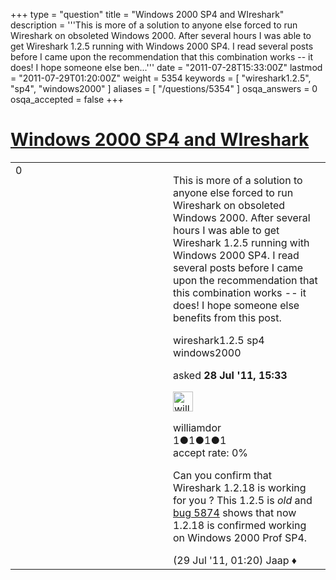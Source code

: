 +++
type = "question"
title = "Windows 2000 SP4 and WIreshark"
description = '''This is more of a solution to anyone else forced to run Wireshark on obsoleted Windows 2000. After several hours I was able to get Wireshark 1.2.5 running with Windows 2000 SP4. I read several posts before I came upon the recommendation that this combination works -- it does! I hope someone else ben...'''
date = "2011-07-28T15:33:00Z"
lastmod = "2011-07-29T01:20:00Z"
weight = 5354
keywords = [ "wireshark1.2.5", "sp4", "windows2000" ]
aliases = [ "/questions/5354" ]
osqa_answers = 0
osqa_accepted = false
+++

<div class="headNormal">

# [Windows 2000 SP4 and WIreshark](/questions/5354/windows-2000-sp4-and-wireshark)

</div>

<div id="main-body">

<div id="askform">

<table id="question-table" style="width:100%;"><colgroup><col style="width: 50%" /><col style="width: 50%" /></colgroup><tbody><tr class="odd"><td style="width: 30px; vertical-align: top"><div class="vote-buttons"><span id="post-5354-upvote" class="ajax-command post-vote up" rel="nofollow" title="I like this post (click again to cancel)"> </span><div id="post-5354-score" class="post-score" title="current number of votes">0</div><span id="post-5354-downvote" class="ajax-command post-vote down" rel="nofollow" title="I dont like this post (click again to cancel)"> </span> <span id="favorite-mark" class="ajax-command favorite-mark" rel="nofollow" title="mark/unmark this question as favorite (click again to cancel)"> </span><div id="favorite-count" class="favorite-count"></div></div></td><td><div id="item-right"><div class="question-body"><p>This is more of a solution to anyone else forced to run Wireshark on obsoleted Windows 2000. After several hours I was able to get Wireshark 1.2.5 running with Windows 2000 SP4. I read several posts before I came upon the recommendation that this combination works -- it does! I hope someone else benefits from this post.</p></div><div id="question-tags" class="tags-container tags"><span class="post-tag tag-link-wireshark1.2.5" rel="tag" title="see questions tagged &#39;wireshark1.2.5&#39;">wireshark1.2.5</span> <span class="post-tag tag-link-sp4" rel="tag" title="see questions tagged &#39;sp4&#39;">sp4</span> <span class="post-tag tag-link-windows2000" rel="tag" title="see questions tagged &#39;windows2000&#39;">windows2000</span></div><div id="question-controls" class="post-controls"></div><div class="post-update-info-container"><div class="post-update-info post-update-info-user"><p>asked <strong>28 Jul '11, 15:33</strong></p><img src="https://secure.gravatar.com/avatar/23f6b70d3f24275be519e0c2aa3a0a7a?s=32&amp;d=identicon&amp;r=g" class="gravatar" width="32" height="32" alt="williamdor&#39;s gravatar image" /><p><span>williamdor</span><br />
<span class="score" title="1 reputation points">1</span><span title="1 badges"><span class="badge1">●</span><span class="badgecount">1</span></span><span title="1 badges"><span class="silver">●</span><span class="badgecount">1</span></span><span title="1 badges"><span class="bronze">●</span><span class="badgecount">1</span></span><br />
<span class="accept_rate" title="Rate of the user&#39;s accepted answers">accept rate:</span> <span title="williamdor has no accepted answers">0%</span></p></div></div><div id="comments-container-5354" class="comments-container"><span id="5356"></span><div id="comment-5356" class="comment"><div id="post-5356-score" class="comment-score"></div><div class="comment-text"><p>Can you confirm that Wireshark 1.2.18 is working for you ? This 1.2.5 is <em>old</em> and <a href="https://bugs.wireshark.org/bugzilla/show_bug.cgi?id=5874">bug 5874</a> shows that now 1.2.18 is confirmed working on Windows 2000 Prof SP4.</p></div><div id="comment-5356-info" class="comment-info"><span class="comment-age">(29 Jul '11, 01:20)</span> <span class="comment-user userinfo">Jaap ♦</span></div></div></div><div id="comment-tools-5354" class="comment-tools"></div><div class="clear"></div><div id="comment-5354-form-container" class="comment-form-container"></div><div class="clear"></div></div></td></tr></tbody></table>

</div>

</div>

